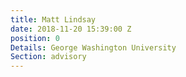 ```yaml
---
title: Matt Lindsay
date: 2018-11-20 15:39:00 Z
position: 0
Details: George Washington University
Section: advisory
---
```


